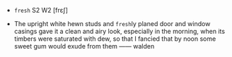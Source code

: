 - `fresh` S2 W2 [frɛʃ]



-  The upright white hewn studs and `fresh`ly planed door and window casings gave it a clean and airy look, especially in the morning, when its timbers were saturated with dew, so that I fancied that by noon some sweet gum would exude from them —— walden